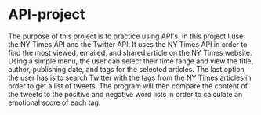 # API-project

The purpose of this project is to practice using API's. In this project I use the NY Times API and the Twitter API. 
It uses the NY Times API in order to find the most viewed, emailed, and shared article on the NY Times website.
Using a simple menu, the user can select their time range and view the title, author, publishing date, and tags for the selected articles.
The last option the user has is to search Twitter with the tags from the NY Times articles in order to get a list of tweets. The program
will then compare the content of the tweets to the positive and negative word lists in order to calculate an emotional score of each tag.


